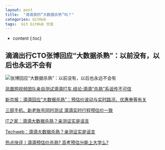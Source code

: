 ```yaml
---
layout: post
title:  "滴滴真的“大数据杀熟”吗？"
categories: GitHub
tags:  Git GitHub 分支
---
```


* content
{:toc}

## 滴滴出行CTO张博回应“大数据杀熟”：以前没有，以后也永远不会有

![张博回应“大数据杀熟”：以前没有，以后也永远不会有][1]

[凤凰网视频团队亲自测试滴滴打车,结论:滴滴“杀熟”系谣传不可信](https://www.365yg.com/i6536514219385291277)

[新京报：滴滴回应“大数据杀熟”：预估价波动与实时路况、优惠券等有关](https://www.365yg.com/i6536434862511882765)

[三部手机、新老账号同时测试 滴滴实时行程预估价一致](https://www.toutiao.com/i6536098727478690312/)

[IT之家：滴滴大数据杀熟？亲测证实是谣言](https://www.toutiao.com/a6536149218665431555/)

[Techweb：滴滴大数据杀熟？亲测证实是谣言](http://www.techweb.com.cn/article/2018-03-23/2648689.shtml)

[热点快评丨滴滴预估价杀熟? 高考预估分能上大学么?](https://baijiahao.baidu.com/s?id=1595869914851866843&wfr=spider&for=pc)

  [1]: http://himg2.huanqiu.com/attachment2010/2018/0323/18/22/20180323062218537.png
